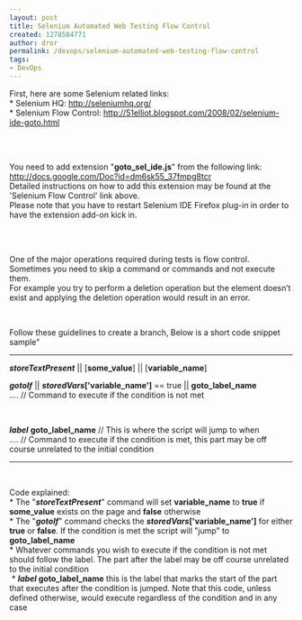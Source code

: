 ```yaml
---
layout: post
title: Selenium Automated Web Testing Flow Control
created: 1278504771
author: dror
permalink: /devops/selenium-automated-web-testing-flow-control
tags:
- DevOps
---
```

<!--break-->
<p>First, here are some Selenium related links:<br />
* Selenium HQ: <a href="http://seleniumhq.org/" target="_blank">http://seleniumhq.org/</a><br />
* Selenium Flow Control: <a href="http://51elliot.blogspot.com/2008/02/selenium-ide-goto.html" target="_blank">http://51elliot.blogspot.com/2008/02/selenium-ide-goto.html</a></p>
<p>&nbsp;</p>
<p><br />
You need to add extension &quot;<strong>goto_sel_ide.js</strong>&quot; from the following link: <a href="http://docs.google.com/Doc?id=dm6sk55_37fmpg8tcr" target="_blank">http://docs.google.com/Doc?id=dm6sk55_37fmpg8tcr</a><br />
Detailed instructions on how to add this extension may be found at the 'Selenium Flow Control' link above.<br />
Please note that you have to restart Selenium IDE Firefox plug-in in order to have the extension add-on kick in.</p>
<p>&nbsp;</p>
<p><br />
One of the major operations required during tests is flow control.<br />
Sometimes you need to skip a command or commands and not execute them.<br />
For example you try to perform a deletion operation but the element doesn&rsquo;t exist and applying the deletion operation would result in an error.</p>
<p>&nbsp;</p>
<p>Follow these guidelines to create a branch,  Below is a short code snippet sample&quot;</p>
<p><em><strong><hr />
storeTextPresent</strong></em> || [<strong>some_value</strong>] || [<strong>variable_name</strong>]</p>
<p><em><strong>gotoIf</strong></em> || <em><strong>storedVars</strong></em><strong>['variable_name']</strong> == true || <strong>goto_label_name</strong><br />
.... // Command to execute if the condition is not met</p>
<p>&nbsp;</p>
<p><em><strong>label</strong></em> <strong>goto_label_name</strong> // This is where the script will jump to when<br />
.... // Command to execute if the condition is met, this part may be off course unrelated to the initial condition</p>
<hr />
<p>&nbsp;</p>
<p>Code explained:<br />
* The &quot;<em><strong>storeTextPresent</strong></em>&quot; command will set <strong>variable_name</strong> to <strong>true</strong> if <strong>some_value</strong> exists on the page and <strong>false</strong> otherwise<br />
* The &quot;<em><strong>gotoIf</strong></em>&quot; command checks the <em><strong>storedVars</strong></em><strong>['variable_name']</strong> for either <strong>true</strong> or <strong>false</strong>. If the condition is met the script will &quot;jump&quot; to <strong>goto_label_name</strong><br />
* Whatever commands you wish to execute if the condition is not met should follow the label. The part after the label may be off course unrelated to the initial condition<br />
&nbsp;* <em><strong>label</strong></em><strong> goto_label_name</strong> this is the label that marks the start of the part that executes after the condition is jumped. Note that this code, unless defined otherwise, would execute regardless of the condition and in any case</p>
